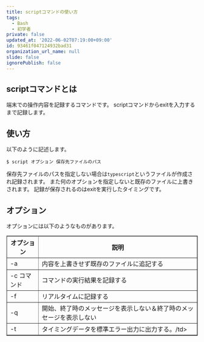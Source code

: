 ```yaml
---
title: scriptコマンドの使い方
tags:
  - Bash
  - 初学者
private: false
updated_at: '2022-06-02T07:19:00+09:00'
id: 93461f047124932bad31
organization_url_name: null
slide: false
ignorePublish: false
---
```

## scriptコマンドとは
端末での操作内容を記録するコマンドです。
scriptコマンドからexitを入力するまで記録します。

## 使い方
以下のように記述します。
```:ターミナル
$ script オプション 保存先ファイルのパス
```
保存先ファイルのパスを指定しない場合は`typescript`というファイルが作成され記録されます。
また何のオプションを指定しないと既存のファイルに上書きされます。
記録が保存されるのはexitを実行したタイミングです。

## オプション
オプションには以下のようなものがあります。
<table class="cmd_option" border="1">
  <tbody>
    <tr>
      <th class="opt">オプション</th>
      <th class="note">説明</th>
    </tr>
    <tr>
      <td>-a</td>
      <td>内容を上書きせず既存のファイルに追記する</td>
    </tr>
    <tr>
      <td>-c コマンド</td>
      <td>コマンドの実行結果を記録する</td>
    </tr>
    <tr>
      <td>-f</td>
      <td>リアルタイムに記録する</td>
    </tr>
    <tr>
      <td>-q</td>
      <td>開始、終了時のメッセージを表示しない＆終了時のメッセージを表示しない</td>
    </tr>
    <tr>
      <td>-t</td>
      <td>タイミングデータを標準エラー出力に出力する。/td>
    </tr>
  </tbody>
</table>
